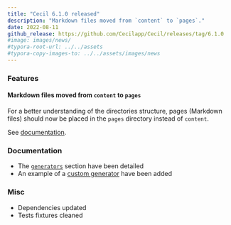```yaml
---
title: "Cecil 6.1.0 released"
description: "Markdown files moved from `content` to `pages`."
date: 2022-08-11
github_release: https://github.com/Cecilapp/Cecil/releases/tag/6.1.0
#image: images/news/
#typora-root-url: ../../assets
#typora-copy-images-to: ../../assets/images/news
---
```


### Features

#### Markdown files moved from `content` to `pages`

For a better understanding of the directories structure, pages (Markdown files) should now be placed in the `pages` directory instead of `content`.

See [documentation](https://cecil.app/documentation/content/).

### Documentation

- The [`generators`](https://cecil.app/documentation/configuration/#generators) section have been detailed
- An example of a [custom generator](https://cecil.app/documentation/configuration/#custom-generator) have been added

### Misc

- Dependencies updated
- Tests fixtures cleaned
